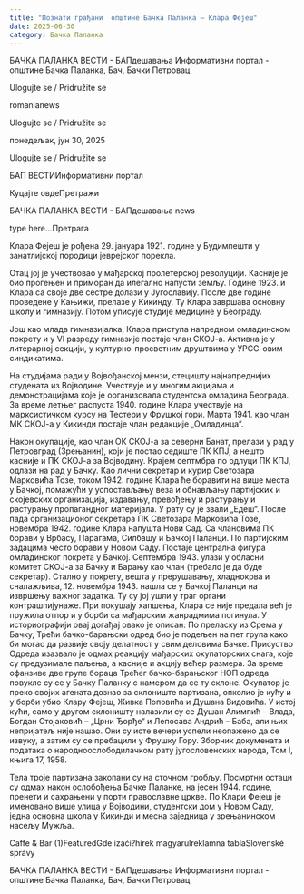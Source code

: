 ```yaml
---
title: "Познати грађани  општине Бачка Паланка – Клара Фејеш"
date: 2025-06-30
category: Бачка Паланка
---
```


БАЧКА ПАЛАНКА ВЕСТИ - БАПдешавања Информативни портал - општине Бачка Паланка, Бач, Бачки Петровац

Ulogujte se / Pridružite se

romanianews

Ulogujte se / Pridružite se

понедељак, јун 30, 2025

Ulogujte se / Pridružite se

БАП ВЕСТИИнформативни портал

Куцајте овдеПретражи

БАЧКА ПАЛАНКА ВЕСТИ - БАПдешавања news

type here...Претрага

Клара Фејеш је рођена 29. јануара 1921. године у Будимпешти у занатлијској породици јеврејског порекла.

Отац јој је учествовао у мађарској пролетерској револуцији. Касније је био прогењен и приморан да илегално напусти земљу.
Године 1923. и Клара са своје две сестре долази у Југославију. После две године проведене у Кањижи, прелазе у Кикинду. Ту Клара завршава основну школу и гимназију. Потом уписује студије медицине у Београду.


Још као млада гимназијалка, Клара приступа напредном омладинском покрету и у VI разреду гимназије постаје члан СКОЈ-а. Активна је у литерарној секцији, у културно-просветним друштвима у УРСС-овим синдикатима.


На студијама ради у Војвођанској мензи, стецишту најнапреднијих студената из Војводине. Учествује и у многим акцијама и демонстрацијама које је организовала студентска омладина Београда.
За време летњег распуста 1940. године Клара учествује на марксистичком курсу на Тестери у Фрушкој гори. Марта 1941. као члан МК СКОЈ-а у Кикинди постаје члан редакције „Омладинца“.


Након окупације, као члан ОК СКОЈ-а за северни Банат, прелази у рад у Петровград (Зрењанин), који је постао седиште ПК КПЈ, а нешто касније и ПК СКОЈ-а за Војводину. Крајем септмбра по одлуци ПК КПЈ, одлази на рад у Бачку.
Као лични секретар и курир Светозара Марковића Тозе, током 1942. године Клара ће боравити на више места у Бачкој, помажући у успостављању веза и обнављању партијских и скојевских организација, издавању, превођењу и растурању и растурању пропагандног материјала. У рату су је звали „Едеш“.
После пада организационог секретара ПК Светозара Марковића Тозе, новембра 1942. године Клара напушта Нови Сад. Са члановима ПК борави у Врбасу, Парагама, Силбашу и Бачкој Паланци. По партијским задацима често борави у Новом Саду. Постаје централна фигура омладинског покрета у Бачкој. Септембра 1943. улази у обласни комитет СКОЈ-а за Бачку и Барању као члан (требало је да буде секретар).
Стално у покрету, вешта у прерушавању, хладнокрва и сналажљива, 12. новембра 1943. нашла се у Бачкој Паланци на извршењу важног задатка. Ту су јој ушли у траг органи контрашпијунаже. При покушају хапшења, Клара се није предала већ је пружила отпор и у борби са мађарским жанрадмима погинула.
У историографији овај догађај овако је описан:
По преласку из Срема у Бачку, Трећи бачко-барањски одред био је подељен на пет група како би могао да развије своју делатност у свим деловима Бачке. Присуство Одреда изазвало је одмах реакцију мађарских окупаторских снага, које су предузимале паљења, а касније и акцију већер размера. За време офанзиве две групе бораца Трећег бачко-барањског НОП одреда повукле су се у Бачку Паланку с намером да се ту склоне. Окупатор је преко својих агената дознао за склониште партизана, опколио је кућу и у борби убио Клару Фејеш, Живка Поповића и Душана Видовића. У истој кући, само у другом склоништу налазили су се Душан Алимпић – Влада, Богдан Стојаковић – „Црни Ђорђе“ и Лепосава Андрић – Баба, али њих непријатељ није нашао. Они су исте вечери успели неопажено да се извуку, а затим су се пребацили у Фрушку Гору.
Зборник докумената и података о народноослободилачком рату југословенских народа, Том I, књига 17, 1958.

Тела троје партизана закопани су на сточном гробљу. Посмртни остаци су одмах након ослобођења Бачке Паланке, на јесен 1944. године, пренети и сахрањени у порти православне цркве.
По Клари Фејеш је именовано више улица у Војводини, студентски дом у Новом Саду, једна основна школа у Кикинди и месна заједница у зрењанинском насељу Мужља.

Caffe & Bar (1)FeaturedGde izaći?hírek magyarulreklamna tablaSlovenské správy

БАЧКА ПАЛАНКА ВЕСТИ - БАПдешавања Информативни портал - општине Бачка Паланка, Бач, Бачки Петровац
